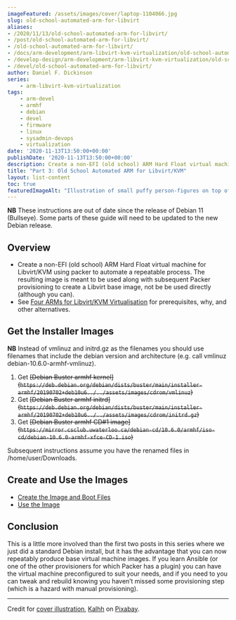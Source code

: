 ```yaml
---
imageFeatured: /assets/images/cover/laptop-1104066.jpg
slug: old-school-automated-arm-for-libvirt
aliases:
- /2020/11/13/old-school-automated-arm-for-libvirt/
- /post/old-school-automated-arm-for-libvirt/
- /old-school-automated-arm-for-libvirt/
- /docs/arm-development/arm-libvirt-kvm-virtualization/old-school-automated-arm-for-libvirt/
- /develop-design/arm-development/arm-libvirt-kvm-virtualization/old-school-automated-arm-for-libvirt/
- /devel/old-school-automated-arm-for-libvirt/
author: Daniel F. Dickinson
series:
    - arm-libvirt-kvm-virtualization
tags:
    - arm-devel
    - armhf
    - debian
    - devel
    - firmware
    - linux
    - sysadmin-devops
    - virtualization
date: '2020-11-13T13:50:00+00:00'
publishDate: '2020-11-13T13:50:00+00:00'
description: Create a non-EFI (old school) ARM Hard Float virtual machine for Libvirt/KVM using packer to automate a repeatable process.
title: "Part 3: Old School Automated ARM for Libvirt/KVM"
layout: list-content
toc: true
featuredImageAlt: "Illustration of small puffy person-figures on top of a laptop doing 'tug-of-war' with similar figures inside the laptop with binary digits on the laptop screen"
---
```


**NB** These instructions are out of date since the release of Debian 11 (Bullseye). Some parts of these guide will need to be updated to the new Debian release.

## Overview

* Create a non-EFI (old school) ARM Hard Float virtual machine for Libvirt/KVM using packer to automate a repeatable process. The resulting image is meant to be used along with subsequent Packer provisioning to create a Libvirt base image, not be be used directly (although you can).
* See [Four ARMs for Libvirt/KVM Virtualisation](../_index.md) for prerequisites, why, and other alternatives.

## Get the Installer Images

**NB** Instead of vmlinuz and initrd.gz as the filenames you should use filenames that include the
debian version and architecture (e.g. call vmlinuz debian-10.6.0-armhf-vmlinuz).

1. Get ~~[Debian Buster armhf kernel]\(``https://deb.debian.org/debian/dists/buster/main/installer-armhf/20190702+deb10u6../../assets/images/cdrom/vmlinuz``)~~
2. Get ~~[Debian Buster armhf initrd]\(``https://deb.debian.org/debian/dists/buster/main/installer-armhf/20190702+deb10u6../../assets/images/cdrom/initrd.gz``)~~
3. Get ~~[Debian Buster armhf CD#1 image]\(``https://mirror.csclub.uwaterloo.ca/debian-cd/10.6.0/armhf/iso-cd/debian-10.6.0-armhf-xfce-CD-1.iso``)~~

Subsequent instructions assume you have the renamed files in /home/user/Downloads.

## Create and Use the Images

* [Create the Image and Boot Files](create-image-and-boot-files.md)
* [Use the Image](use-the-image.md)

## Conclusion

This is a little more involved than the first two posts in this series where we
just did a standard Debian install, but it has the advantage that you can now
repeatably produce base virtual machine images. If you learn Ansible (or one
of the other provisioners for which Packer has a plugin) you can have the virtual
machine preconfigured to suit your needs, and if you need to you can tweak and
rebuild knowing you haven’t missed some provisioning step (which is a hazard with
manual provisioning).

----

Credit for [cover illustration](https://pixabay.com/images/id-1104066/), [Kalhh](https://pixabay.com/users/kalhh-86169/) on [Pixabay](https://pixabay.com).
